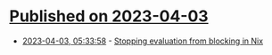 # [Published on 2023-04-03](index.md)

* [2023-04-03, 05:33:58](https://lobste.rs/s/lqgl7e/stopping_evaluation_from_blocking_nix) - [Stopping evaluation from blocking in Nix](https://jade.fyi/blog/nix-evaluation-blocking/)
